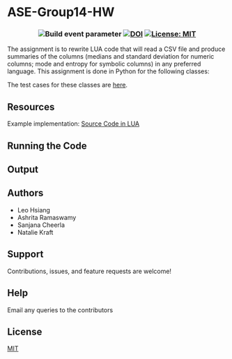 # ASE-Group14-HW

<h3 align="center">

  ![Build event parameter](https://github.com/nakraft/CSC510/actions/workflows/main.yml/badge.svg?event=push) [![DOI](https://zenodo.org/badge/DOI/10.5281/zenodo.7033333.svg)](https://doi.org/10.5281/zenodo.7033333)
 [![License: MIT](https://img.shields.io/badge/License-MIT-yellow.svg)](https://opensource.org/licenses/MIT)
  
</h3>

The assignment is to rewrite LUA code that will read a CSV file and produce summaries of the columns (medians and standard deviation for numeric columns; mode and entropy for symbolic columns) in any preferred language. This assignment is done in Python for the following classes:


The test cases for these classes are [here](https://github.com/LeooHsiang/ASE-Group14-HW/blob/main/src/test.py).

## Resources

Example implementation: [Source Code in LUA](https://github.com/txt/se22/blob/main/etc/pdf/csv.pdf)

## Running the Code

## Output 


## Authors 

- Leo Hsiang
- Ashrita Ramaswamy
- Sanjana Cheerla	
- Natalie Kraft


##  Support

Contributions, issues, and feature requests are welcome!

## Help

Email any queries to the contributors


## License
[MIT](https://tldrlegal.com/license/mit-license)
